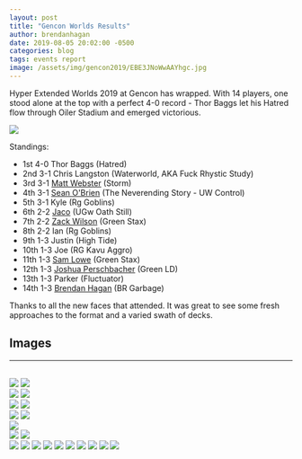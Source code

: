 ```yaml
---
layout: post
title: "Gencon Worlds Results"
author: brendanhagan
date: 2019-08-05 20:02:00 -0500
categories: blog
tags: events report
image: /assets/img/gencon2019/EBE3JNoWwAAYhgc.jpg
---
```


Hyper Extended Worlds 2019 at Gencon has wrapped. With 14 players, one stood alone at the top with a perfect 4-0 record - Thor Baggs let his Hatred flow through Oiler Stadium and emerged victorious.

<img src="/assets/img/gencon2019/EBE3JNoWwAAYhgc.jpg">

Standings:

- 1st 4-0 Thor Baggs (Hatred)
- 2nd 3-1 Chris Langston (Waterworld, AKA Fuck Rhystic Study)
- 3rd 3-1 <a href="https://twitter.com/whienot">Matt Webster</a> (Storm)
- 4th 3-1 <a href="https://twitter.com/TeamTuskMTG">Sean O'Brien</a> (The Neverending Story - UW Control)
- 5th 3-1 Kyle (Rg Goblins)
- 6th 2-2 <a href="https://twitter.com/JMJACO">Jaco</a> (UGw Oath Still)
- 7th 2-2 <a href="https://twitter.com/PerniciousZ">Zack Wilson</a> (Green Stax)
- 8th 2-2 Ian (Rg Goblins)
- 9th 1-3 Justin (High Tide)
- 10th 1-3 Joe (RG Kavu Aggro)
- 11th 1-3 <a href="https://twitter.com/MahouManSam">Sam Lowe</a> (Green Stax)
- 12th 1-3 <a href="https://twitter.com/Persch83">Joshua Perschbacher</a> (Green LD)
- 13th 1-3 Parker (Fluctuator)
- 14th 1-3 <a href="https://twitter.com/haganbmj">Brendan Hagan</a> (BR Garbage)

Thanks to all the new faces that attended. It was great to see some fresh approaches to the format and a varied swath of decks.

<h2>Images</h2>
<hr/>
<br/>

<div class="image-set">
    <img src="/assets/img/gencon2019/IMG_20190803_123610.jpg">
    <img src="/assets/img/gencon2019/IMG_20190803_132854.jpg">
    <div class="image-pair">
        <img src="/assets/img/gencon2019/EBEanv3XkAELeeg.jpg">
        <img src="/assets/img/gencon2019/FB_IMG_1564860168043.jpg">
    </div>
    <img src="/assets/img/gencon2019/IMG_20190803_141103.jpg">
    <img src="/assets/img/gencon2019/IMG_20190803_171954.jpg">
    <div class="image-pair">
        <img src="/assets/img/gencon2019/IMG_20190803_134616.jpg">
        <img src="/assets/img/gencon2019/IMG_20190803_144003.jpg">
    </div>
    <img src="/assets/img/gencon2019/IMG_20190803_151145.jpg">
    <div class="image-pair">
        <img src="/assets/img/gencon2019/IMG_20190803_150823.jpg">
        <img src="/assets/img/gencon2019/IMG_20190803_154836.jpg">
    </div>
    <img src="/assets/img/gencon2019/EBFInK7W4AEZeaw.jpg">
    <img src="/assets/img/gencon2019/IMG_20190803_141109.jpg">
    <img src="/assets/img/gencon2019/IMG_20190803_141910.jpg">
    <img src="/assets/img/gencon2019/IMG_20190803_145903.jpg">
    <img src="/assets/img/gencon2019/IMG_20190803_151131.jpg">
    <img src="/assets/img/gencon2019/IMG_20190803_160851.jpg">
    <img src="/assets/img/gencon2019/IMG_20190803_160855.jpg">
    <img src="/assets/img/gencon2019/EBEHOFXX4AE9aIN.jpg">
    <img src="/assets/img/gencon2019/EBEHOFYXoAElnvV.jpg">
    <img src="/assets/img/gencon2019/EBFJfgZX4AAQ46j.jpg">
</div>
